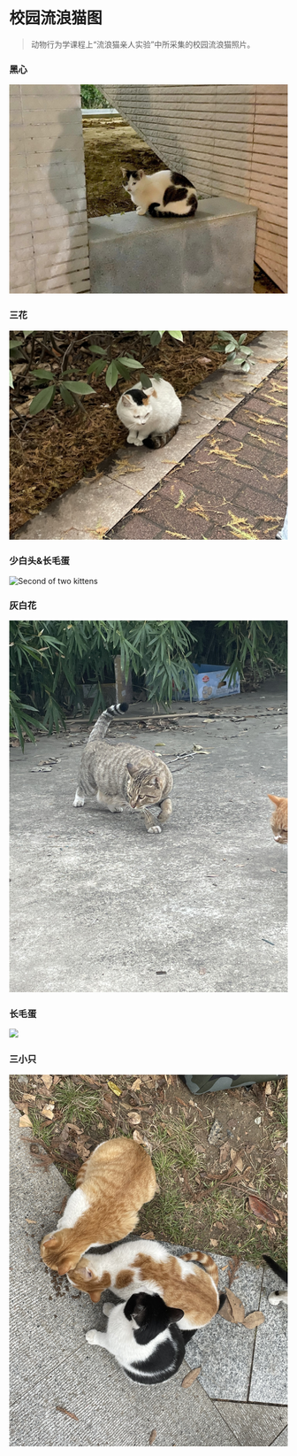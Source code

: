 # 校园流浪猫图

> 动物行为学课程上“流浪猫亲人实验”中所采集的校园流浪猫照片。

### 黑心

![](images/黑心.jpg "A kitten")

### 三花

![](images/三花.jpg "First of two kittens")

### 少白头&长毛蛋

![](images/少白头.jpg "Second of two kittens")

### 灰白花

![](images/灰白花.jpg)

### 长毛蛋

![](images/长毛蛋.jpg)

### 三小只

![](images/三小只.jpg)














